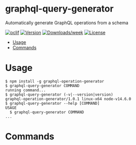 graphql-query-generator
=======================

Automatically generate GraphQL operations from a schema

[![oclif](https://img.shields.io/badge/cli-oclif-brightgreen.svg)](https://oclif.io)
[![Version](https://img.shields.io/npm/v/graphql-query-generator.svg)](https://npmjs.org/package/graphql-query-generator)
[![Downloads/week](https://img.shields.io/npm/dw/graphql-query-generator.svg)](https://npmjs.org/package/graphql-query-generator)
[![License](https://img.shields.io/npm/l/graphql-query-generator.svg)](https://github.com/GavinRay97/graphql-query-generator/blob/master/package.json)

<!-- toc -->
* [Usage](#usage)
* [Commands](#commands)
<!-- tocstop -->
# Usage
<!-- usage -->
```sh-session
$ npm install -g graphql-operation-generator
$ graphql-query-generator COMMAND
running command...
$ graphql-query-generator (-v|--version|version)
graphql-operation-generator/1.0.1 linux-x64 node-v14.6.0
$ graphql-query-generator --help [COMMAND]
USAGE
  $ graphql-query-generator COMMAND
...
```
<!-- usagestop -->
# Commands
<!-- commands -->

<!-- commandsstop -->
